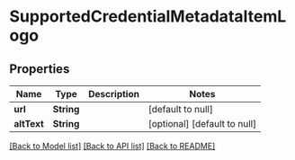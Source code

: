 # SupportedCredentialMetadataItemLogo

## Properties

| Name        | Type       | Description | Notes                        |
| ----------- | ---------- | ----------- | ---------------------------- |
| **url**     | **String** |             | [default to null]            |
| **altText** | **String** |             | [optional] [default to null] |

[[Back to Model list]](../README.md#documentation-for-models) [[Back to API list]](../README.md#documentation-for-api-endpoints) [[Back to README]](../README.md)
